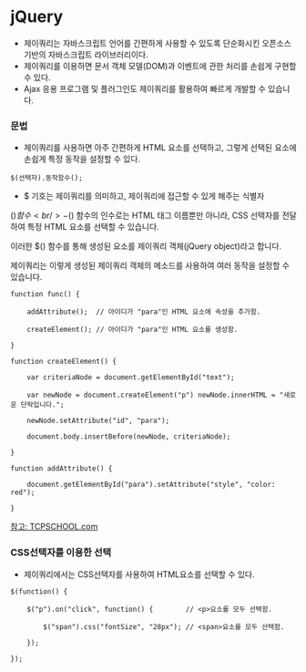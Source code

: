 # jQuery
- 제이쿼리는 자바스크립트 언어를 간편하게 사용할 수 있도록 단순화시킨 오픈소스 기반의 자바스크립트 라이브러리이다.
- 제이쿼리를 이용하면 문서 객체 모델(DOM)과 이벤트에 관한 처리를 손쉽게 구현할 수 있다.
- Ajax 응용 프로그램 및 플러그인도 제이쿼리를 활용하여 빠르게 개발할 수 있습니다.


### 문법
- 제이쿼리를 사용하면 아주 간편하게 HTML 요소를 선택하고, 그렇게 선택된 요소에 손쉽게 특정 동작을 설정할 수 있다.

```
$(선택자).동작함수();
```
- $ 기호는 제이쿼리를 의미하고, 제이쿼리에 접근할 수 있게 해주는 식별자

$() 함수<br/>
-$() 함수의 인수로는 HTML 태그 이름뿐만 아니라, CSS 선택자를 전달하여 특정 HTML 요소를 선택할 수 있습니다.

이러한 $() 함수를 통해 생성된 요소를 제이쿼리 객체(jQuery object)라고 합니다.

제이쿼리는 이렇게 생성된 제이쿼리 객체의 메소드를 사용하여 여러 동작을 설정할 수 있습니다.

```
function func() {

    addAttribute();  // 아이디가 "para"인 HTML 요소에 속성을 추가함.

    createElement(); // 아이디가 "para"인 HTML 요소를 생성함.

}

function createElement() {

    var criteriaNode = document.getElementById("text");

    var newNode = document.createElement("p") newNode.innerHTML = "새로운 단락입니다.";

    newNode.setAttribute("id", "para");

    document.body.insertBefore(newNode, criteriaNode);

}

function addAttribute() {

    document.getElementById("para").setAttribute("style", "color: red");

}
```
<a href="http://www.tcpschool.com/jquery/jq_basic_js">참고: TCPSCHOOL.com</a>

### CSS선택자를 이용한 선택
- 제이쿼리에서는 CSS선택자를 사용하여 HTML요소를 선택할 수 있다.
```
$(function() {

    $("p").on("click", function() {        // <p>요소를 모두 선택함.

        $("span").css("fontSize", "28px"); // <span>요소를 모두 선택함.

    });

});
```

